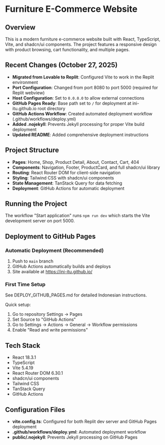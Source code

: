 # Furniture E-Commerce Website

## Overview
This is a modern furniture e-commerce website built with React, TypeScript, Vite, and shadcn/ui components. The project features a responsive design with product browsing, cart functionality, and multiple pages.

## Recent Changes (October 27, 2025)
- **Migrated from Lovable to Replit**: Configured Vite to work in the Replit environment
- **Port Configuration**: Changed from port 8080 to port 5000 (required for Replit webview)
- **Host Configuration**: Set to `0.0.0.0` to allow external connections
- **GitHub Pages Ready**: Base path set to `/` for deployment at ini-itu.github.io root directory
- **GitHub Actions Workflow**: Created automated deployment workflow (.github/workflows/deploy.yml)
- **Added .nojekyll**: Prevents Jekyll processing for proper Vite build deployment
- **Updated README**: Added comprehensive deployment instructions

## Project Structure
- **Pages**: Home, Shop, Product Detail, About, Contact, Cart, 404
- **Components**: Navigation, Footer, ProductCard, and full shadcn/ui library
- **Routing**: React Router DOM for client-side navigation
- **Styling**: Tailwind CSS with shadcn/ui components
- **State Management**: TanStack Query for data fetching
- **Deployment**: GitHub Actions for automatic deployment

## Running the Project
The workflow "Start application" runs `npm run dev` which starts the Vite development server on port 5000.

## Deployment to GitHub Pages
### Automatic Deployment (Recommended)
1. Push to `main` branch
2. GitHub Actions automatically builds and deploys
3. Site available at https://ini-itu.github.io/

### First Time Setup
See DEPLOY_GITHUB_PAGES.md for detailed Indonesian instructions.

Quick setup:
1. Go to repository Settings → Pages
2. Set Source to "GitHub Actions"
3. Go to Settings → Actions → General → Workflow permissions
4. Enable "Read and write permissions"

## Tech Stack
- React 18.3.1
- TypeScript
- Vite 5.4.19
- React Router DOM 6.30.1
- shadcn/ui components
- Tailwind CSS
- TanStack Query
- GitHub Actions

## Configuration Files
- **vite.config.ts**: Configured for both Replit dev server and GitHub Pages deployment
- **.github/workflows/deploy.yml**: Automated deployment workflow
- **public/.nojekyll**: Prevents Jekyll processing on GitHub Pages
